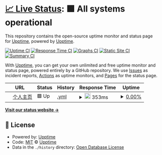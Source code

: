 # [📈 Live Status](https://linshenkx.cn): <!--live status--> **🟩 All systems operational**

This repository contains the open-source uptime monitor and status page for [Upptime](https://upptime.js.org), powered by [Upptime](https://github.com/upptime/upptime).

[![Uptime CI](https://github.com/linshenkx/upptime/workflows/Uptime%20CI/badge.svg)](https://github.com/linshenkx/upptime/actions?query=workflow%3A%22Uptime+CI%22)
[![Response Time CI](https://github.com/linshenkx/upptime/workflows/Response%20Time%20CI/badge.svg)](https://github.com/linshenkx/upptime/actions?query=workflow%3A%22Response+Time+CI%22)
[![Graphs CI](https://github.com/linshenkx/upptime/workflows/Graphs%20CI/badge.svg)](https://github.com/linshenkx/upptime/actions?query=workflow%3A%22Graphs+CI%22)
[![Static Site CI](https://github.com/linshenkx/upptime/workflows/Static%20Site%20CI/badge.svg)](https://github.com/linshenkx/upptime/actions?query=workflow%3A%22Static+Site+CI%22)
[![Summary CI](https://github.com/linshenkx/upptime/workflows/Summary%20CI/badge.svg)](https://github.com/linshenkx/upptime/actions?query=workflow%3A%22Summary+CI%22)

With [Upptime](https://upptime.js.org), you can get your own unlimited and free uptime monitor and status page, powered entirely by a GitHub repository. We use [Issues](https://github.com/upptime/upptime/issues) as incident reports, [Actions](https://github.com/linshenkx/upptime/actions) as uptime monitors, and [Pages](https://linshenkx.cn) for the status page.

<!--start: status pages-->
<!-- This summary is generated by Upptime (https://github.com/upptime/upptime) -->
<!-- Do not edit this manually, your changes will be overwritten -->
<!-- prettier-ignore -->
| URL | Status | History | Response Time | Uptime |
| --- | ------ | ------- | ------------- | ------ |
| <img alt="" src="https://icons.duckduckgo.com/ip3/linshenkx.cn.ico" height="13"> [个人主页](https://linshenkx.cn) | 🟩 Up | [.yml](https://github.com/linshenkx/upptime/commits/HEAD/history/.yml) | <details><summary><img alt="Response time graph" src="./graphs//response-time-week.png" height="20"> 353ms</summary><br><a href="https://linshenkx.github.io/upptime/history/"><img alt="Response time 2094" src="https://img.shields.io/endpoint?url=https%3A%2F%2Fraw.githubusercontent.com%2Flinshenkx%2Fupptime%2FHEAD%2Fapi%2F%2Fresponse-time.json"></a><br><a href="https://linshenkx.github.io/upptime/history/"><img alt="24-hour response time 429" src="https://img.shields.io/endpoint?url=https%3A%2F%2Fraw.githubusercontent.com%2Flinshenkx%2Fupptime%2FHEAD%2Fapi%2F%2Fresponse-time-day.json"></a><br><a href="https://linshenkx.github.io/upptime/history/"><img alt="7-day response time 353" src="https://img.shields.io/endpoint?url=https%3A%2F%2Fraw.githubusercontent.com%2Flinshenkx%2Fupptime%2FHEAD%2Fapi%2F%2Fresponse-time-week.json"></a><br><a href="https://linshenkx.github.io/upptime/history/"><img alt="30-day response time 388" src="https://img.shields.io/endpoint?url=https%3A%2F%2Fraw.githubusercontent.com%2Flinshenkx%2Fupptime%2FHEAD%2Fapi%2F%2Fresponse-time-month.json"></a><br><a href="https://linshenkx.github.io/upptime/history/"><img alt="1-year response time 2094" src="https://img.shields.io/endpoint?url=https%3A%2F%2Fraw.githubusercontent.com%2Flinshenkx%2Fupptime%2FHEAD%2Fapi%2F%2Fresponse-time-year.json"></a></details> | <details><summary><a href="https://linshenkx.github.io/upptime/history/">0.00%</a></summary><a href="https://linshenkx.github.io/upptime/history/"><img alt="All-time uptime 93.93%" src="https://img.shields.io/endpoint?url=https%3A%2F%2Fraw.githubusercontent.com%2Flinshenkx%2Fupptime%2FHEAD%2Fapi%2F%2Fuptime.json"></a><br><a href="https://linshenkx.github.io/upptime/history/"><img alt="24-hour uptime 0.00%" src="https://img.shields.io/endpoint?url=https%3A%2F%2Fraw.githubusercontent.com%2Flinshenkx%2Fupptime%2FHEAD%2Fapi%2F%2Fuptime-day.json"></a><br><a href="https://linshenkx.github.io/upptime/history/"><img alt="7-day uptime 0.00%" src="https://img.shields.io/endpoint?url=https%3A%2F%2Fraw.githubusercontent.com%2Flinshenkx%2Fupptime%2FHEAD%2Fapi%2F%2Fuptime-week.json"></a><br><a href="https://linshenkx.github.io/upptime/history/"><img alt="30-day uptime 45.91%" src="https://img.shields.io/endpoint?url=https%3A%2F%2Fraw.githubusercontent.com%2Flinshenkx%2Fupptime%2FHEAD%2Fapi%2F%2Fuptime-month.json"></a><br><a href="https://linshenkx.github.io/upptime/history/"><img alt="1-year uptime 93.94%" src="https://img.shields.io/endpoint?url=https%3A%2F%2Fraw.githubusercontent.com%2Flinshenkx%2Fupptime%2FHEAD%2Fapi%2F%2Fuptime-year.json"></a></details>

<!--end: status pages-->

[**Visit our status website →**](https://linshenkx.cn)

## 📄 License

- Powered by: [Upptime](https://github.com/upptime/upptime)
- Code: [MIT](./LICENSE) © [Upptime](https://upptime.js.org)
- Data in the `./history` directory: [Open Database License](https://opendatacommons.org/licenses/odbl/1-0/)
